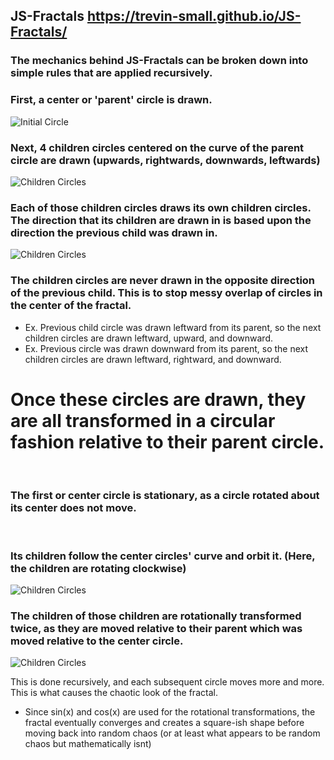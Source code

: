## JS-Fractals https://trevin-small.github.io/JS-Fractals/


### The mechanics behind JS-Fractals can be broken down into simple rules that are applied recursively.

### First, a center or 'parent' circle is drawn. 
![Initial Circle](https://github.com/Trevin-Small/JS-Fractals/blob/main/Initial_Circle.png)

### Next, 4 children circles centered on the curve of the parent circle are drawn (upwards, rightwards, downwards, leftwards)
![Children Circles](https://github.com/Trevin-Small/JS-Fractals/blob/main/Children.png)

### Each of those children circles draws its own children circles. The direction that its children are drawn in is based upon the direction the previous child was drawn in.
![Children Circles](https://github.com/Trevin-Small/JS-Fractals/blob/main/Second_Children.png)
### The children circles are never drawn in the opposite direction of the previous child. This is to stop messy overlap of circles in the center of the fractal.  
- Ex. Previous child circle was drawn leftward from its parent, so the next children circles are drawn leftward, upward, and downward.   
- Ex. Previous circle was drawn downward from its parent, so the next children circles are drawn leftward, rightward, and downward.  

# Once these circles are drawn, they are all transformed in a circular fashion relative to their parent circle.  
</br>

### The first or center circle is stationary, as a circle rotated about its center does not move.
</br>

### Its children follow the center circles' curve and orbit it. (Here, the children are rotating clockwise)
![Children Circles](https://github.com/Trevin-Small/JS-Fractals/blob/main/First_Rotation.png)

### The children of those children are rotationally transformed twice, as they are moved relative to their parent which was moved relative to the center circle.
![Children Circles](https://github.com/Trevin-Small/JS-Fractals/blob/main/Second_Rotation.png)

This is done recursively, and each subsequent circle moves more and more. This is what causes the chaotic look of the fractal.

- Since sin(x) and cos(x) are used for the rotational transformations, the fractal eventually converges and creates a square-ish shape before moving back into random chaos (or at least what appears to be random chaos but mathematically isnt) 
